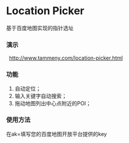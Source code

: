 # Location Picker
基于百度地图实现的指针选址

### 演示
   http://www.tammeny.com/location-picker.html
### 功能
1. 自动定位；
2. 输入关键字自动搜索；
3. 拖动地图列出中心点附近的POI；

### 使用方法
   在ak=填写您的百度地图开放平台提供的key
